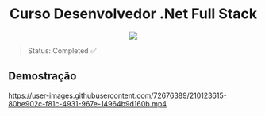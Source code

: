 <div align="center">

# Curso Desenvolvedor .Net Full Stack


  <Img src="https://user-images.githubusercontent.com/72676389/210123496-47e2f131-e30f-4405-be47-1dc4bcb667c6.png"/>
</div>

> Status: Completed ✅

## Demostração

https://user-images.githubusercontent.com/72676389/210123615-80be902c-f81c-4931-967e-14964b9d160b.mp4




